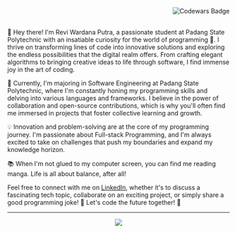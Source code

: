 <img src="https://www.codewars.com/users/reviwh/badges/micro" alt="Codewars Badge" align="right" />
<br>
<!--
<p align="center">
  <a href="https://app.daily.dev/reviwh"><img src="https://api.daily.dev/devcards/v2/F3sRuvC65TLTmzYz5Byk8.png?r=5jq&type=wide" width="652" alt="Revi Wardana Putra's Dev Card"/></a>
</p>
-->
<br>

👋 Hey there! I'm Revi Wardana Putra, a passionate student at Padang State Polytechnic with an insatiable curiosity for the world of programming 🚀. I thrive on transforming lines of code into innovative solutions and exploring the endless possibilities that the digital realm offers. From crafting elegant algorithms to bringing creative ideas to life through software, I find immense joy in the art of coding.

🌱 Currently, I'm majoring in Software Engineering at Padang State Polytechnic, where I'm constantly honing my programming skills and delving into various languages and frameworks. I believe in the power of collaboration and open-source contributions, which is why you'll often find me immersed in projects that foster collective learning and growth.

💡 Innovation and problem-solving are at the core of my programming journey. I'm passionate about Full-stack Programming, and I'm always excited to take on challenges that push my boundaries and expand my knowledge horizon.

📚 When I'm not glued to my computer screen, you can find me reading manga. Life is all about balance, after all!

Feel free to connect with me on [LinkedIn](https://www.linkedin.com/in/reviwh/), whether it's to discuss a fascinating tech topic, collaborate on an exciting project, or simply share a good programming joke! 🤖 Let's code the future together! 🌟

<hr />
<p align="center">
  <a href="https://skillicons.dev">
    <img src="https://skillicons.dev/icons?i=git,github,html,css,js,nodejs,npm,express,react,nextjs,vue,tailwind,ts,php,laravel,androidstudio,kotlin,dart,flutter,java,spring,go,py,mysql,prisma,sqlite,mongodb,postgres,figma,vscode" />
  </a>
</p>
<!--
**reviwh/reviwh** is a ✨ _special_ ✨ repository because its `README.md` (this file) appears on your GitHub profile.

Here are some ideas to get you started:

- 🔭 I’m currently working on ...
- 🌱 I’m currently learning ...
- 👯 I’m looking to collaborate on ...
- 🤔 I’m looking for help with ...
- 💬 Ask me about ...
- 📫 How to reach me: ...
- 😄 Pronouns: ...
- ⚡ Fun fact: ...
-->
